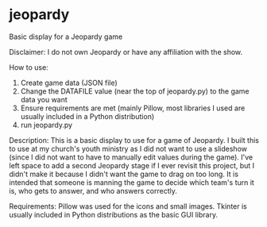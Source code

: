 # jeopardy
Basic display for a Jeopardy game

Disclaimer: I do not own Jeopardy or have any affiliation with the show.

How to use:
1. Create game data (JSON file)
1. Change the DATAFILE value (near the top of jeopardy.py) to the game data you want
1. Ensure requirements are met (mainly Pillow, most libraries I used are usually included in a Python distribution)
1. run jeopardy.py

Description:
This is a basic display to use for a game of Jeopardy.
I built this to use at my church's youth ministry as I did not want to use a slideshow
(since I did not want to have to manually edit values during the game).
I've left space to add a second Jeopardy stage if I ever revisit this project,
but I didn't make it because I didn't want the game to drag on too long.
It is intended that someone is manning the game to decide which team's turn it is,
who gets to answer, and who answers correctly.

Requirements:
Pillow was used for the icons and small images.
Tkinter is usually included in Python distributions as the basic GUI library.